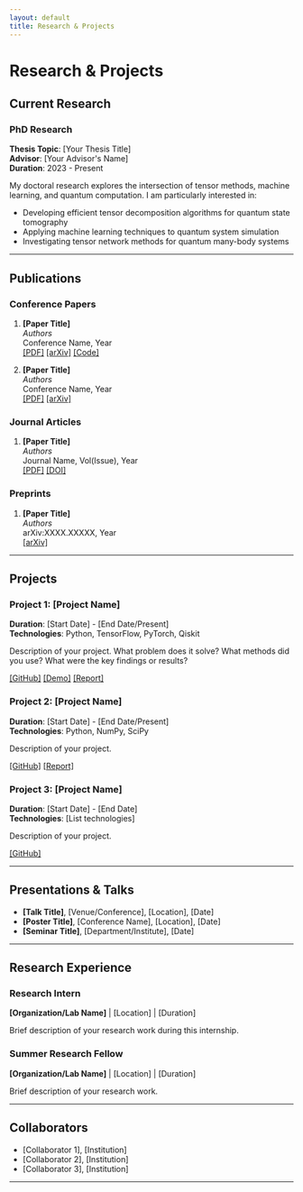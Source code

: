 ```yaml
---
layout: default
title: Research & Projects
---
```


# Research & Projects

## Current Research

### PhD Research
**Thesis Topic**: [Your Thesis Title]  
**Advisor**: [Your Advisor's Name]  
**Duration**: 2023 - Present

My doctoral research explores the intersection of tensor methods, machine learning, and quantum computation. I am particularly interested in:

- Developing efficient tensor decomposition algorithms for quantum state tomography
- Applying machine learning techniques to quantum system simulation
- Investigating tensor network methods for quantum many-body systems

---

## Publications

### Conference Papers

1. **[Paper Title]**  
   *Authors*  
   Conference Name, Year  
   [[PDF]](#) [[arXiv]](#) [[Code]](#)

2. **[Paper Title]**  
   *Authors*  
   Conference Name, Year  
   [[PDF]](#) [[arXiv]](#)

### Journal Articles

1. **[Paper Title]**  
   *Authors*  
   Journal Name, Vol(Issue), Year  
   [[PDF]](#) [[DOI]](#)

### Preprints

1. **[Paper Title]**  
   *Authors*  
   arXiv:XXXX.XXXXX, Year  
   [[arXiv]](#)

---

## Projects

### Project 1: [Project Name]
**Duration**: [Start Date] - [End Date/Present]  
**Technologies**: Python, TensorFlow, PyTorch, Qiskit

Description of your project. What problem does it solve? What methods did you use? What were the key findings or results?

[[GitHub]](#) [[Demo]](#) [[Report]](#)

### Project 2: [Project Name]
**Duration**: [Start Date] - [End Date/Present]  
**Technologies**: Python, NumPy, SciPy

Description of your project.

[[GitHub]](#) [[Report]](#)

### Project 3: [Project Name]
**Duration**: [Start Date] - [End Date]  
**Technologies**: [List technologies]

Description of your project.

[[GitHub]](#)

---

## Presentations & Talks

- **[Talk Title]**, [Venue/Conference], [Location], [Date]
- **[Poster Title]**, [Conference Name], [Location], [Date]
- **[Seminar Title]**, [Department/Institute], [Date]

---

## Research Experience

### Research Intern
**[Organization/Lab Name]** | [Location] | [Duration]

Brief description of your research work during this internship.

### Summer Research Fellow
**[Organization/Lab Name]** | [Location] | [Duration]

Brief description of your research work.

---

## Collaborators

- [Collaborator 1], [Institution]
- [Collaborator 2], [Institution]
- [Collaborator 3], [Institution]

---
